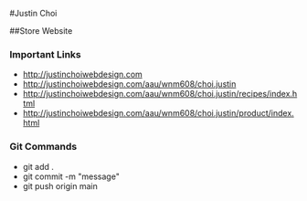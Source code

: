 #Justin Choi


##Store Website


### Important Links

- http://justinchoiwebdesign.com
- http://justinchoiwebdesign.com/aau/wnm608/choi.justin
- http://justinchoiwebdesign.com/aau/wnm608/choi.justin/recipes/index.html
- http://justinchoiwebdesign.com/aau/wnm608/choi.justin/product/index.html



### Git Commands

- git add .
- git commit -m "message"
- git push origin main

